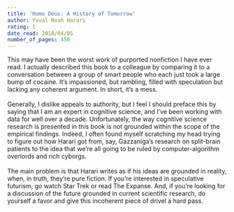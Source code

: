 ```yaml
---
title: 'Homo Deus: A History of Tomorrow'
author: Yuval Noah Harari
rating: 1
date_read: 2018/04/05
number_of_pages: 450
---
```


This may have been the worst work of purported nonfiction I have ever read. I actually described this book to a colleague by comparing it to a conversation between a group of smart people who each just took a large bump of cocaine. It’s impassioned, but rambling, filled with speculation but lacking any coherent argument. In short, it’s a mess.<br/><br/>Generally, I dislike appeals to authority, but I feel I should preface this by saying that I am an expert in cognitive science, and I’ve been working with data for well over a decade. Unfortunately, the way cognitive science research is presented in this book is not grounded within the scope of the empirical findings. Indeed, I often found myself scratching my head trying to figure out how Harari got from, say, Gazzaniga’s research on split-brain patients to the idea that we’re all going to be ruled by computer-algorithm overlords and rich cyborgs. <br/><br/>The main problem is that Harari writes as if his ideas are grounded in reality, when, in truth, they’re pure fiction. If you’re interested in speculative futurism, go watch Star Trek or read The Expanse. And, if you’re looking for a discussion of the future grounded in current scientific research, do yourself a favor and give this incoherent piece of drivel a hard pass. 